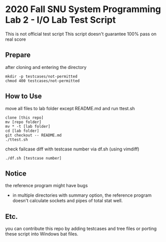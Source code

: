 # 2020 Fall SNU System Programming Lab 2 - I/O Lab Test Script

This is not official test script
This script doesn't guarantee 100% pass on real score

## Prepare

after cloning and entering the directory

```
mkdir -p testcases/not-permitted
chmod 400 testcases/not-permitted
```

## How to Use

move all files to lab folder except README.md and run ttest.sh

```
clone [this repo]
mv [repo folder]
mv * -t [lab folder]
cd [lab folder]
git checkout -- README.md
./ttest.sh
```

check failcase diff with testcase number via df.sh (using vimdiff)

```
./df.sh [testcase number]
```

## Notice

the reference program might have bugs

* in multiple directories with summary option, the reference program doesn't calculate sockets and pipes of total stat well.

## Etc.

you can contribute this repo by adding testcases and tree files or porting these script into Windows bat files.
